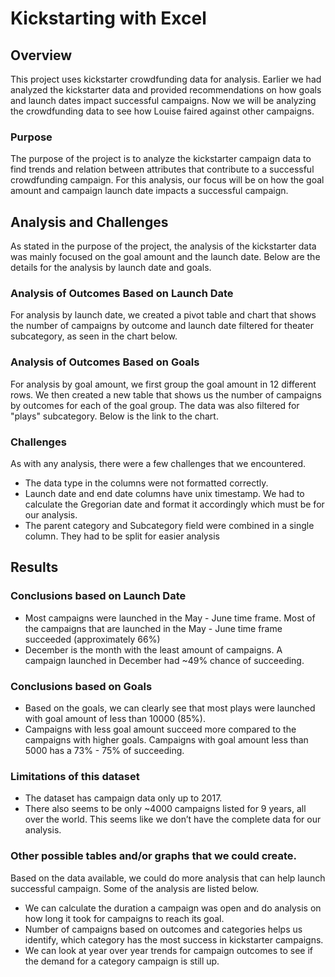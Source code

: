 # Kickstarting with Excel

## Overview
This project uses kickstarter crowdfunding data for analysis. Earlier we had analyzed the kickstarter data and provided recommendations on how goals and launch dates impact successful campaigns. Now we will be analyzing the crowdfunding data to see how Louise faired against other campaigns. 

### Purpose
The purpose of the project is to analyze the kickstarter campaign data to find trends and relation between attributes that contribute to a successful crowdfunding campaign. For this analysis, our focus will be on how the goal amount and campaign launch date impacts a successful campaign.

## Analysis and Challenges
As stated in the purpose of the project, the analysis of the kickstarter data was mainly focused on the goal amount and the launch date. Below are the details for the analysis by launch date and goals.

### Analysis of Outcomes Based on Launch Date
For analysis by launch date, we created a pivot table and chart that shows the number of campaigns by outcome and launch date filtered for theater subcategory, as seen in the chart below.

### Analysis of Outcomes Based on Goals
For analysis by goal amount, we first group the goal amount in 12 different rows. We then created a new table that shows us the number of campaigns by outcomes for each of the goal group. The data was also filtered for "plays" subcategory. Below is the link to the chart.

### Challenges 
As with any analysis, there were a few challenges that we encountered. 
- The data type in the columns were not formatted correctly. 
- Launch date and end date columns have unix timestamp. We had to calculate the Gregorian date and format it accordingly which must be for our analysis.
- The parent category and Subcategory field were combined in a single column. They had to be split for easier analysis

## Results
### Conclusions based on Launch Date
- Most campaigns were launched in the May - June time frame. Most of the campaigns that are launched in the May - June time frame succeeded (approximately 66%)
- December is the month with the least amount of campaigns. A campaign launched in December had ~49% chance of succeeding. 

### Conclusions based on Goals
- Based on the goals, we can clearly see that most plays were launched with goal amount of less than 10000 (85%). 
- Campaigns with less goal amount succeed more compared to the campaigns with higher goals. Campaigns with goal amount less than 5000 has a 73% - 75% of succeeding.

### Limitations of this dataset
- The dataset has campaign data only up to 2017. 
- There also seems to be only ~4000 campaigns listed for 9 years, all over the world. This seems like we don’t have the complete data for our analysis.

### Other possible tables and/or graphs that we could create.
Based on the data available, we could do more analysis that can help launch successful campaign. Some of the analysis are listed below. 
- We can calculate the duration a campaign was open and do analysis on how long it took for campaigns to reach its goal.
- Number of campaigns based on outcomes and categories helps us identify, which category has the most success in kickstarter campaigns.
- We can look at year over year trends for campaign outcomes to see if the demand for a category campaign is still up.
